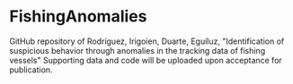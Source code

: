 # FishingAnomalies
GitHub repository of Rodríguez, Irigoien, Duarte, Eguíluz, "Identification of suspicious behavior through anomalies in the tracking data of fishing vessels"
Supporting data and code will be uploaded upon acceptance for publication.
